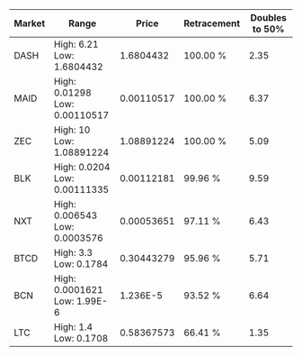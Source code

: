 | Market | Range | Price| Retracement | Doubles to 50% |
| --- | --- | --- | --- | --- |
| DASH | High: 6.21<br />Low: 1.6804432 | 1.6804432 | 100.00 % | 2.35 |
| MAID | High: 0.01298<br />Low: 0.00110517 | 0.00110517 | 100.00 % | 6.37 |
| ZEC | High: 10<br />Low: 1.08891224 | 1.08891224 | 100.00 % | 5.09 |
| BLK | High: 0.0204<br />Low: 0.00111335 | 0.00112181 | 99.96 % | 9.59 |
| NXT | High: 0.006543<br />Low: 0.0003576 | 0.00053651 | 97.11 % | 6.43 |
| BTCD | High: 3.3<br />Low: 0.1784 | 0.30443279 | 95.96 % | 5.71 |
| BCN | High: 0.0001621<br />Low: 1.99E-6 | 1.236E-5 | 93.52 % | 6.64 |
| LTC | High: 1.4<br />Low: 0.1708 | 0.58367573 | 66.41 % | 1.35 |
